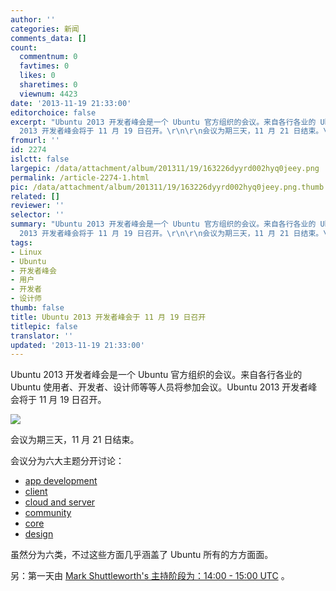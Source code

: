 ```yaml
---
author: ''
categories: 新闻
comments_data: []
count:
  commentnum: 0
  favtimes: 0
  likes: 0
  sharetimes: 0
  viewnum: 4423
date: '2013-11-19 21:33:00'
editorchoice: false
excerpt: "Ubuntu 2013 开发者峰会是一个 Ubuntu 官方组织的会议。来自各行各业的 Ubuntu 使用者、开发者、设计师等等人员将参加会议。Ubuntu
  2013 开发者峰会将于 11 月 19 日召开。\r\n\r\n会议为期三天，11 月 21 日结束。\r\n会议分 ..."
fromurl: ''
id: 2274
islctt: false
largepic: /data/attachment/album/201311/19/163226dyyrd002hyq0jeey.png
permalink: /article-2274-1.html
pic: /data/attachment/album/201311/19/163226dyyrd002hyq0jeey.png.thumb.jpg
related: []
reviewer: ''
selector: ''
summary: "Ubuntu 2013 开发者峰会是一个 Ubuntu 官方组织的会议。来自各行各业的 Ubuntu 使用者、开发者、设计师等等人员将参加会议。Ubuntu
  2013 开发者峰会将于 11 月 19 日召开。\r\n\r\n会议为期三天，11 月 21 日结束。\r\n会议分 ..."
tags:
- Linux
- Ubuntu
- 开发者峰会
- 用户
- 开发者
- 设计师
thumb: false
title: Ubuntu 2013 开发者峰会于 11 月 19 日召开
titlepic: false
translator: ''
updated: '2013-11-19 21:33:00'
---
```


Ubuntu 2013 开发者峰会是一个 Ubuntu 官方组织的会议。来自各行各业的 Ubuntu 使用者、开发者、设计师等等人员将参加会议。Ubuntu 2013 开发者峰会将于 11 月 19 日召开。


![](/data/attachment/album/201311/19/163226dyyrd002hyq0jeey.png)


会议为期三天，11 月 21 日结束。


会议分为六大主题分开讨论：


* [app development](http://summit.ubuntu.com/uds-1311/track/appdev)
* [client](http://summit.ubuntu.com/uds-1311/track/client)
* [cloud and server](http://summit.ubuntu.com/uds-1311/track/servercloud)
* [community](http://summit.ubuntu.com/uds-1311/track/community)
* [core](http://summit.ubuntu.com/uds-1311/track/core)
* [design](http://summit.ubuntu.com/uds-1311/track/design)


虽然分为六类，不过这些方面几乎涵盖了 Ubuntu 所有的方方面面。


另：第一天由 [Mark Shuttleworth's 主持阶段为：14:00 - 15:00 UTC](http://summit.ubuntu.com/uds-1311/meeting/22027/intro-by-jono-bacon-keynote-by-mark-shuttleworth/) 。